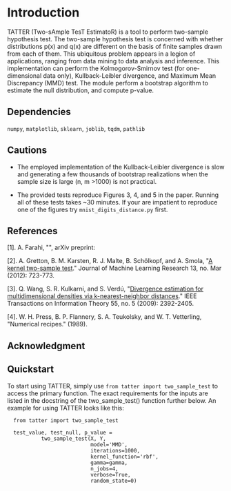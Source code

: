 
# Introduction

TATTER (Two-sAmple TesT EstimatoR) is a tool to perform two-sample hypothesis test.
 The two-sample hypothesis test is concerned with whether distributions
 p(x) and q(x) are different on the basis of finite samples drawn from each
 of them. This ubiquitous problem appears in a legion of applications,
 ranging from data mining to data analysis and inference.
 This implementation can perform the Kolmogorov-Smirnov test
 (for one-dimensional data only), Kullback-Leibler divergence,
 and Maximum Mean Discrepancy (MMD) test. The module perform a bootstrap
 algorithm to estimate the null distribution, and compute p-value.

## Dependencies

`numpy`, `matplotlib`, `sklearn`, `joblib`, `tqdm`, `pathlib`

## Cautions

- The employed implementation of the Kullback-Leibler divergence is slow
 and generating a few thousands of bootstrap realizations when the
 sample size is large (n, m >1000) is not practical.

- The provided tests reproduce Figures 3, 4, and 5 in the paper. Running
all of these tests takes ~30 minutes. If your are impatient to reproduce
one of the figures try `mnist_digits_distance.py` first.

## References

[1]. A. Farahi, "[]()", arXiv preprint:

[2]. A. Gretton, B. M. Karsten, R. J. Malte, B. Schölkopf, and A. Smola,
 "[A kernel two-sample test](http://www.jmlr.org/papers/v13/gretton12a.html)."
  Journal of Machine Learning Research 13, no. Mar (2012): 723-773.

[3]. Q. Wang, S. R. Kulkarni, and S. Verdú,
"[Divergence estimation for multidimensional densities via k-nearest-neighbor distances](https://ieeexplore.ieee.org/abstract/document/4839047)."
 IEEE Transactions on Information Theory 55, no. 5 (2009): 2392-2405.

[4]. W. H. Press, B. P. Flannery, S. A. Teukolsky, and W. T. Vetterling,
 "Numerical recipes." (1989).


## Acknowledgment


## Quickstart

To start using TATTER, simply use `from tatter import two_sample_test` to
access the primary function. The exact requirements for the inputs are
listed in the docstring of the two_sample_test() function further below.
An example for using TATTER looks like this:

      from tatter import two_sample_test

      test_value, test_null, p_value =
               two_sample_test(X, Y,
                               model='MMD',
                               iterations=1000,
                               kernel_function='rbf',
                               gamma=gamma,
                               n_jobs=4,
                               verbose=True,
                               random_state=0)

